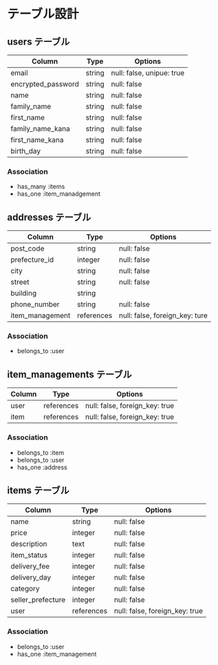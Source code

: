 # テーブル設計

## users テーブル

| Column             | Type   | Options                   |
| --------           | ------ | -----------               |
| email              | string | null: false, unipue: true |
| encrypted_password | string | null: false               |
| name               | string | null: false               |
| family_name        | string | null: false               |
| first_name         | string | null: false               |
| family_name_kana   | string | null: false               |
| first_name_kana    | string | null: false               |
| birth_day          | string | null: false               |

### Association
- has_many :items
- has_one :item_manadgement

## addresses テーブル
| Column            | Type       | Options                        |
| --------          | ------     | -----------                    |
| post_code         | string     | null: false                    |
| prefecture_id     | integer    | null: false                    |
| city              | string     | null: false                    |
| street            | string     | null: false                    |
| building          | string     |                                |
| phone_number      | string     | null: false                    |
| item_management   | references | null: false, foreign_key: ture |

### Association
- belongs_to :user

## item_managements テーブル
| Column            | Type       | Options                        |
| --------          | ------     | -----------                    |
| user              | references | null: false, foreign_key: true |
| item              | references | null: false, foreign_key: true |
 
### Association
- belongs_to :item
- belongs_to :user
- has_one :address

## items テーブル
| Column            | Type       | Options                        |
| --------          | ------     | -----------                    |
| name              | string     | null: false                    |
| price             | integer    | null: false                    |
| description       | text       | null: false                    |
| item_status       | integer    | null: false                    |
| delivery_fee      | integer    | null: false                    |
| delivery_day      | integer    | null: false                    |
| category          | integer    | null: false                    |
| seller_prefecture | integer    | null: false                    |
| user              | references | null: false, foreign_key: true |

### Association
- belongs_to :user
- has_one :item_management